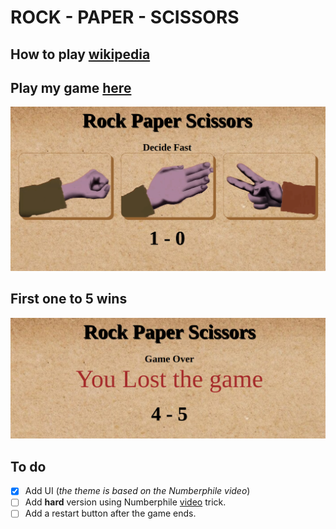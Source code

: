
# ROCK - PAPER - SCISSORS

## How to play [wikipedia](https://en.wikipedia.org/wiki/Rock_paper_scissors)

## Play my game [here](https://argon-3467.github.io/odin-projects/rock-paper-scissors/)  

![game start](/rock-paper-scissors/img/game1.png)
## First one to 5 wins
![game end](/rock-paper-scissors/img/game2.png)  

## To do

- [x] Add UI (_the theme is based on the Numberphile video_)
- [ ] Add **hard** version using Numberphile [video](https://www.youtube.com/watch?v=rudzYPHuewc) trick.
- [ ] Add a restart button after the game ends.
